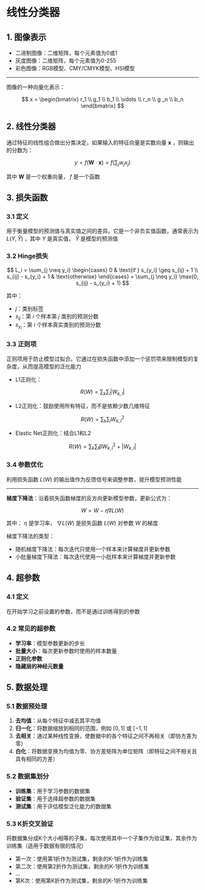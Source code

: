 # 线性分类器

## 1. 图像表示

+ 二进制图像：二维矩阵，每个元素值为0或1
+ 灰度图像：二维矩阵，每个元素值为0-255
+ 彩色图像：RGB模型、CMY/CMYK模型、HSI模型

---

图像的一种向量化表示：

$$
x = 
\begin{bmatrix}
r_1 \\
g_1 \\
b_1 \\
\vdots \\
r_n \\
g _n \\
b_n 
\end{bmatrix}
$$

## 2. 线性分类器

通过特征的线性组合做出分类决定，如果输入的特征向量是实数向量 $\boldsymbol{x}$ ，则输出的分数为：

$$
y = f(\boldsymbol{W} \cdot \boldsymbol{x}) = f(\sum_j w_jx_j)
$$

其中 $\boldsymbol{W}$ 是一个权重向量， $f$ 是一个函数

## 3. 损失函数

### 3.1 定义

用于衡量模型的预测值与真实值之间的差异。它是一个非负实值函数，通常表示为 $L(Y, \hat{Y})$ ，其中 $Y$ 是真实值， $\hat{Y}$ 是模型的预测值

### 3.2 Hinge损失

$$
L_i = \sum_{j \neq y_i} 
\begin{cases}
0 & \text{if } s_{y_i} \geq s_{ij} + 1 \\
s_{ij} - s_{y_i} + 1 & \text{otherwise}
\end{cases}
= \sum_{j \neq y_i} \max(0, s_{ij} - s_{y_i} + 1)
$$

其中：

+ $j$：类别标签
+ $s_{ij}$：第 $i$ 个样本第 $j$ 类别的预测分数
+ $s_{y_i}$：第 $i$ 个样本真实类别的预测分数

### 3.3 正则项

正则项用于防止模型过拟合。它通过在损失函数中添加一个惩罚项来限制模型的复杂度，从而提高模型的泛化能力

+ L1正则化：

$$
R(W) = \sum_k \sum_l |W_{k,l}|
$$

+ L2正则化：鼓励使用所有特征，而不是依赖少数几维特征

$$
R(W) = \sum_k \sum_l W_{k,l}^2
$$

+ Elastic Net正则化：结合L1和L2

$$
R(W) = \sum_k \sum_l \beta W_{k,l}^2 + |W_{k,l}|
$$

### 3.4 参数优化

利用损失函数 $L(W)$ 的输出值作为反馈信号来调整参数，提升模型预测性能

---

**梯度下降法**：沿着损失函数梯度的反方向更新模型参数，更新公式为：

$$
W = W - \eta \nabla L(W)
$$

其中： $\eta$ 是学习率， $\nabla L(W)$ 是损失函数 $L(W)$ 对参数 $W$ 的梯度

梯度下降法的类型：
  + 随机梯度下降法：每次迭代只使用一个样本来计算梯度并更新参数
  + 小批量梯度下降法：每次迭代使用一小批样本来计算梯度并更新参数

## 4. 超参数

### 4.1 定义

在开始学习之前设置的参数，而不是通过训练得到的参数

### 4.2 常见的超参数

+ **学习率**：模型参数更新的步长
+ **批量大小**：每次更新参数时使用的样本数量
+ **正则化参数**
+ **隐藏层的神经元数量**

## 5. 数据处理

### 5.1 数据预处理

1. **去均值**：从每个特征中减去其平均值
2. **归一化**：将数据缩放到相同的范围，例如 $[0,1]$ 或 $[-1,1]$ 
3. **去相关**：通过某种线性变换，使数据中的各个特征之间不再相关（即协方差为零）
4. **白化**：将数据变换为均值为零、协方差矩阵为单位矩阵（即特征之间不相关且具有相同的方差）

### 5.2 数据集划分

+ **训练集**：用于学习参数的数据集
+ **验证集**：用于选择超参数的数据集
+ **测试集**：用于评估模型泛化能力的数据集

### 5.3 K折交叉验证

将数据集分成K个大小相等的子集，每次使用其中一个子集作为验证集，其余作为训练集（适用于数据有限的情况）

+ 第一次：使用第1折作为测试集，剩余的K-1折作为训练集
+ 第二次：使用第2折作为测试集，剩余的K-1折作为训练集
+ ...
+ 第K次：使用第K折作为测试集，剩余的K-1折作为训练集
